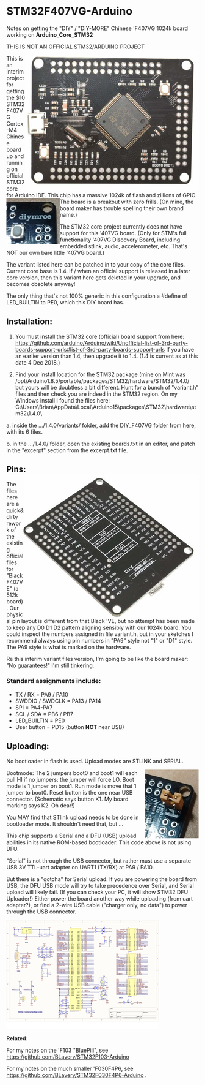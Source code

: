 # STM32F407VG-Arduino
Notes on getting the "DIY" / "DIY-MORE" Chinese 'F407VG 1024k board working on __Arduino_Core_STM32__

THIS IS NOT AN OFFICIAL STM32/ARDUINO PROJECT <img align="right" src="images/ss5.png">

This is an interim project for getting the $10 STM32F407VG Cortex-M4 Chinese board up and running on official STM32 core for Arduino IDE. This chip has a massive 1024k of flash and zillions of GPIO. <img align="left" src="images/j67.jpg">The board is a breakout with zero frills. (On mine, the board maker has trouble spelling their own brand name.)

The STM32 core project currently does not have support for this '407VG board. (Only for STM's full functionality '407VG Discovery Board, including embedded stlink, audio, accelerometer, etc. That's NOT our own bare little '407VG board.) 

The variant listed here can be patched in to your copy of the core files. Current core base is 1.4.  If / when an official support is released in a later core version, then this variant here gets deleted in your upgrade, and becomes obsolete anyway!

The only thing that's not 100% generic in this configuration a #define of LED_BUILTIN to PE0, which this DIY board has.

## Installation:

1. You must install the STM32 core (official) board support from here:
   https://github.com/arduino/Arduino/wiki/Unofficial-list-of-3rd-party-boards-support-urls#list-of-3rd-party-boards-support-urls
   If you have an earlier version than 1.4, then upgrade it to 1.4.  (1.4 is current as at this date 4 Dec 2018.)

2. Find your install location for the STM32 package (mine on Mint was /opt/Arduino1.8.5/portable/packages/STM32/hardware/STM32/1.4.0/
but yours will be doubtless a bit different. Hunt for a bunch of "variant.h" files and then check
you are indeed in the STM32 region. On my Windows install I found the files here:  C:\Users\Brian\AppData\Local\Arduino15\packages\STM32\hardware\stm32\1.4.0\

a. inside the .../1.4.0/variants/ folder, add the DIY_F407VG folder from here, with its 6 files. 

b. in the .../1.4.0/ folder, open the existing boards.txt in an editor, and patch in the "excerpt" section from the excerpt.txt file.

## Pins:<img align="right" src="images/ss7.png">

The files here are a quick&dirty rework of the existing official files for "Black F407VE" (a 512k board). Our physical pin layout is different from that Black 'VE, but no attempt has been made to keep any D0 D1 D2 pattern aligning sensibly with our 1024k board. You could inspect the numbers assigned in file variant.h, but in your sketches I recommend always using pin numbers in "PA9" style not "1" or "D1" style. The PA9 style is what is marked on the hardware.

Re this interim variant files version, I'm going to be like the board maker: "No guarantees!" I'm still tinkering.

### Standard assignments include:
 - TX / RX = PA9 / PA10
 - SWDDIO / SWDCLK = PA13 / PA14
 - SPI = PA4-PA7
 - SCL / SDA = PB6 / PB7
 - LED_BUILTIN = PE0
 - User button = PD15 (button __NOT__ near USB)
 
 ## Uploading:
 
No bootloader in flash is used.  Upload modes are STLINK and SERIAL. 

<img align=right src="images/IMG_20181205_160414789a.jpg">Bootmode: The 2 jumpers boot0 and boot1 will each pull HI if no jumpers: the jumper will force LO. Boot mode is 1 jumper on boot1. Run mode is move that 1 jumper to boot0. Reset button is the one near USB connector. (Schematic says button K1. My board marking says K2. Oh dear!)

You MAY find that STlink upload needs to be done in bootloader mode. It shouldn't need that, but ...

This chip supports a Serial and a DFU (USB) upload abilities in its native ROM-based bootloader. This code above is not using DFU. 

"Serial" is not through the USB connector, but rather must use a separate USB 3V TTL-uart adapter on UART1 (TX/RX) at PA9 / PA10. 

But there is a "gotcha" for Serial upload. If you are powering the board from USB, the DFU USB mode will try to take precedence over Serial, and Serial upload will likely fail. (If you can check your PC, it will show STM32 DFU Uploader!) Either power the board another way while uploading (from uart adapter?), or find a 2-wire USB cable ("charger only, no data") to power through the USB connector.

 [<img  src="images/DIY-More-STM32F407VGT6s.png">](images/DIY-More-STM32F407VGT6.png)
 
 
 
 __Related:__

For my notes on the 'F103 "BluePill", see https://github.com/BLavery/STM32F103-Arduino

For my notes on the much smaller 'F030F4P6, see https://github.com/BLavery/STM32F030F4P6-Arduino .


